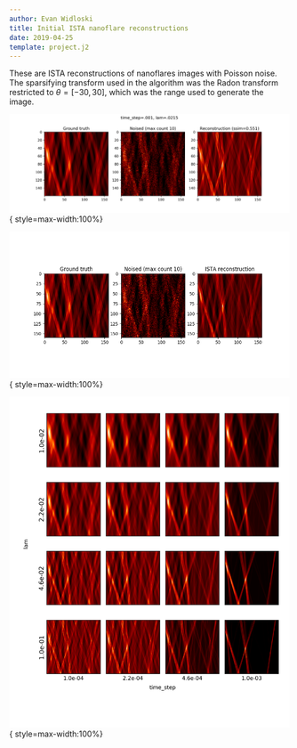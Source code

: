 ```yaml
---
author: Evan Widloski
title: Initial ISTA nanoflare reconstructions
date: 2019-04-25
template: project.j2
---
```


These are ISTA reconstructions of nanoflares images with Poisson noise.  The sparsifying transform used in the algorithm was the Radon transform restricted to $\theta = [-30, 30]$, which was the range used to generate the image.

![ISTA reconstruction with highest SSIM](ista_reconstruction2.png){ style=max-width:100%}

![Best looking ISTA reconstruction](ista_reconstruction.png){ style=max-width:100%}

![ISTA reconstructions for various $\lambda$, time_step.  Max photon count is 10](ista_grid.png){ style=max-width:100%}
